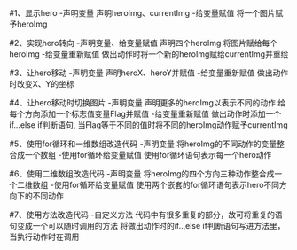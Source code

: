 #1、显示hero
-声明变量
声明heroImg、currentImg
-给变量赋值
将一个图片赋予heroImg

#2、实现hero转向
-声明变量、给变量赋值
声明四个heroImg
将图片赋给每个heroImg
-给变量重新赋值
做出动作时将一个新的heroImg赋给currentImg并重绘

#3、让hero移动
-声明变量
声明heroX、heroY并赋值
-给变量重新赋值
做出动作时改变X、Y的坐标

#4、让hero移动时切换图片
-声明变量
声明更多的heroImg以表示不同的动作
给每个方向添加一个标志值变量Flag并赋值
-给变量重新赋值
做出动作时添加一个if...else if判断语句,
当Flag等于不同的值时将不同的heroImg动作赋予currentImg

#5、使用for循环和一维数组改造代码
-声明变量
将heroImg的不同动作的变量整合成一个数组
-使用for循环给变量赋值
使用for循环语句表示每一个hero动作

#6、使用二维数组改造代码
-声明变量
将heroImg的四个方向三种动作整合成一个二维数组
-使用for循环给变量赋值
使用两个嵌套的for循环语句表示hero不同方向下的不同动作

#7、使用方法改造代码
-自定义方法
代码中有很多重复的部分，故可将重复的语句变成一个可以随时调用的方法
将做出动作时的if..,else if判断语句写进方法里，当执行动作时在调用
